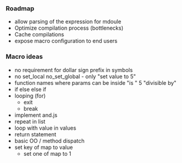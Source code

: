 

### Roadmap
- allow parsing of the expression for mdoule
- Optimize compilation process (bottlenecks)
- Cache compilations
- expose macro configuration to end users

### Macro ideas
- no requirement for dollar sign prefix in symbols
- no set_local no_set_global - only "set value to 5"
- function names where params can be inside "is " 5 "divisible by"
- if else else if
- looping (for)
	- exit
	- break
- implement and.js
- repeat in list
- loop with value in values
- return statement
- basic OO / method dispatch
- set key of map to value
	- set one of map to 1
